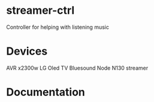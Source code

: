 # streamer-ctrl
Controller for helping with listening music

# Devices
AVR x2300w
LG Oled TV
Bluesound Node N130 streamer

# Documentation

